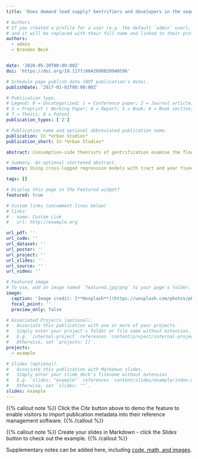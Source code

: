 ```yaml
---
title: 'Does demand lead supply? Gentrifiers and developers in the sequence of gentrification, New York City 2009–2016'

# Authors
# If you created a profile for a user (e.g. the default `admin` user), write the username (folder name) here
# and it will be replaced with their full name and linked to their profile.
authors:
  - admin
  - Brenden Beck


date: '2020-05-20T00:00:00Z'
doi: 'https://doi.org/10.1177/0042098020940596'

# Schedule page publish date (NOT publication's date).
publishDate: '2017-01-01T00:00:00Z'

# Publication type.
# Legend: 0 = Uncategorized; 1 = Conference paper; 2 = Journal article;
# 3 = Preprint / Working Paper; 4 = Report; 5 = Book; 6 = Book section;
# 7 = Thesis; 8 = Patent
publication_types: ['2']

# Publication name and optional abbreviated publication name.
publication: In *Urban Studies*
publication_short: In *Urban Studies*

abstract: Consumption-side theorists of gentrification examine the flow of middle-class White people into previously working-class neighbourhoods and argue that their demand for housing stimulates gentrification. In contrast, production-side theorists emphasise the movement of capital into previously disinvested neighbourhoods and contend that profit-seeking development increases property values and sparks gentrification. Hybrid theorists argue that consumption and production occur simultaneously. This article operationalises arguments made by each approach, and asks: Do gentrifiers precede rising home values or do rising home values precede gentrifiers? To answer this question of sequence, we build a dataset of census and property tax assessment data for 2192 New York City census tracts between 2009 and 2016. Using cross-lagged regression models with tract and year fixed effects, we find neighbourhoods that experienced an increase in White, middle-class residents had related housing price spikes in each of the subsequent two years. A 1% increase in gentrifiers was associated with a subsequent 2.7% increase in property values. However, housing market growth did not predict future increases in gentrifiers. This suggests that consumption leads production during neighbourhood gentrification, and that developers are reactive, not proactive, in their investment decisions. Focusing on the sequence of gentrification’s subsidiary elements enables city officials, non-profits and social movements to better anticipate gentrification and develop more targeted policies.

# Summary. An optional shortened abstract.
summary: Using cross-lagged regression models with tract and year fixed effects, we show that demand-side forces precede supply-side forces in the sequence of gentrification in New York City between 2009-2016.

tags: []

# Display this page in the Featured widget?
featured: true

# Custom links (uncomment lines below)
# links:
# - name: Custom Link
#   url: http://example.org

url_pdf: ''
url_code: ''
url_dataset: ''
url_poster: ''
url_project: ''
url_slides: ''
url_source: ''
url_video: ''

# Featured image
# To use, add an image named `featured.jpg/png` to your page's folder.
image:
  caption: 'Image credit: [**Unsplash**](https://unsplash.com/photos/pLCdAaMFLTE)'
  focal_point: ''
  preview_only: false

# Associated Projects (optional).
#   Associate this publication with one or more of your projects.
#   Simply enter your project's folder or file name without extension.
#   E.g. `internal-project` references `content/project/internal-project/index.md`.
#   Otherwise, set `projects: []`.
projects:
  - example

# Slides (optional).
#   Associate this publication with Markdown slides.
#   Simply enter your slide deck's filename without extension.
#   E.g. `slides: "example"` references `content/slides/example/index.md`.
#   Otherwise, set `slides: ""`.
slides: example
---
```


{{% callout note %}}
Click the _Cite_ button above to demo the feature to enable visitors to import publication metadata into their reference management software.
{{% /callout %}}

{{% callout note %}}
Create your slides in Markdown - click the _Slides_ button to check out the example.
{{% /callout %}}

Supplementary notes can be added here, including [code, math, and images](https://wowchemy.com/docs/writing-markdown-latex/).

